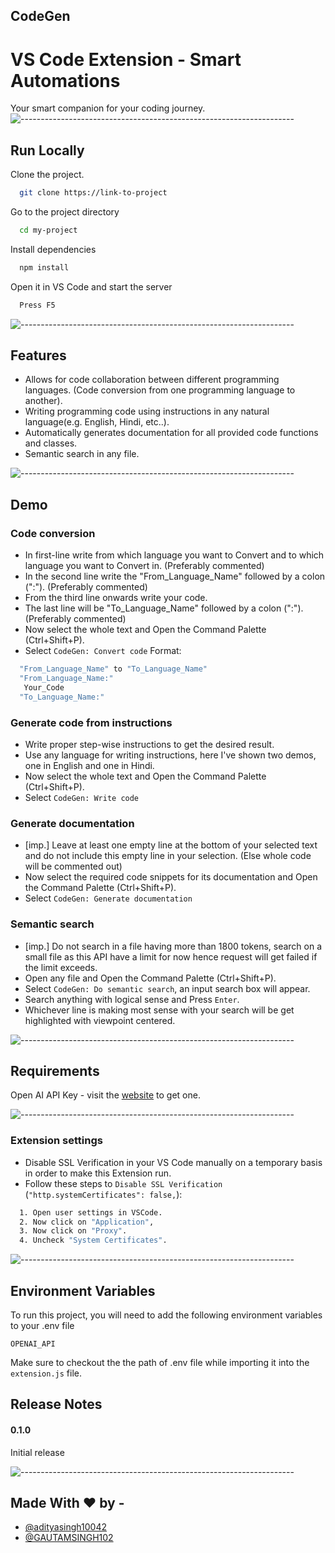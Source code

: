 ## CodeGen
# VS Code Extension - Smart Automations

Your smart companion for your coding journey.
![--------------------------------------------------------------------](https://raw.githubusercontent.com/andreasbm/readme/master/assets/lines/rainbow.png)

## Run Locally

Clone the project.

```bash
  git clone https://link-to-project
```

Go to the project directory

```bash
  cd my-project
```

Install dependencies

```bash
  npm install
```

Open it in VS Code and start the server

```bash
  Press F5
```
![--------------------------------------------------------------------](https://raw.githubusercontent.com/andreasbm/readme/master/assets/lines/rainbow.png)

## Features

- Allows for code collaboration between different programming languages. (Code conversion from one programming language to another).
- Writing programming code using instructions in any natural language(e.g. English, Hindi, etc..).
- Automatically generates documentation for all provided code functions and classes.
- Semantic search in any file.

![--------------------------------------------------------------------](https://raw.githubusercontent.com/andreasbm/readme/master/assets/lines/rainbow.png)

## Demo

### Code conversion
- In first-line write from which language you want to Convert and to which language you want to Convert in. (Preferably commented)
- In the second line write the "From_Language_Name" followed by a colon (":"). (Preferably commented)
- From the third line onwards write your code.
- The last line will be "To_Language_Name" followed by a colon (":"). (Preferably commented)
- Now select the whole text and Open the Command Palette (Ctrl+Shift+P).
- Select `CodeGen: Convert code`
Format:
```bash
  "From_Language_Name" to "To_Language_Name"
  "From_Language_Name:"
   Your_Code
  "To_Language_Name:"
```

### Generate code from instructions
- Write proper step-wise instructions to get the desired result.
- Use any language for writing instructions, here I've shown two demos, one in English and one in Hindi.
- Now select the whole text and Open the Command Palette (Ctrl+Shift+P).
- Select `CodeGen: Write code`


### Generate documentation
- [imp.] Leave at least one empty line at the bottom of your selected text and do not include this empty line in your selection. (Else whole code will be commented out)
- Now select the required code snippets for its documentation and Open the Command Palette (Ctrl+Shift+P).
- Select `CodeGen: Generate documentation`



### Semantic search
- [imp.] Do not search in a file having more than 1800 tokens, search on a small file as this API have a limit for now hence request will get failed if the limit exceeds.
- Open any file and Open the Command Palette (Ctrl+Shift+P).
- Select `CodeGen: Do semantic search`, an input search box will appear.
- Search anything with logical sense and Press `Enter`.
- Whichever line is making most sense with your search will be get highlighted with viewpoint centered.

![--------------------------------------------------------------------](https://raw.githubusercontent.com/andreasbm/readme/master/assets/lines/rainbow.png)

## Requirements

Open AI API Key - visit the [website](https://openai.com/api/) to get one.

![--------------------------------------------------------------------](https://raw.githubusercontent.com/andreasbm/readme/master/assets/lines/rainbow.png)

### Extension settings
- Disable SSL Verification in your VS Code manually on a temporary basis in order to make this Extension run.
- Follow these steps to `Disable SSL Verification` (`"http.systemCertificates": false,`):
```bash
  1. Open user settings in VSCode.
  2. Now click on "Application",
  3. Now click on "Proxy".
  4. Uncheck "System Certificates".
```

![--------------------------------------------------------------------](https://raw.githubusercontent.com/andreasbm/readme/master/assets/lines/rainbow.png)

## Environment Variables

To run this project, you will need to add the following environment variables to your .env file

`OPENAI_API`

Make sure to checkout the the path of .env file while importing it into the `extension.js` file.


## Release Notes

#### 0.1.0
Initial release

![--------------------------------------------------------------------](https://raw.githubusercontent.com/andreasbm/readme/master/assets/lines/rainbow.png)

## Made With ❤ by - 

- [@adityasingh10042](https://www.github.com/adityasingh10042)
- [@GAUTAMSINGH102](https://github.com/GAUTAMSINGH102)



